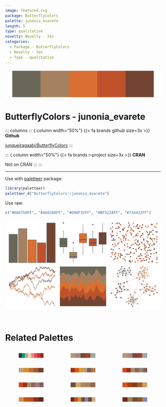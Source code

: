```yaml
---
image: featured.svg
package: ButterflyColors
palette: junonia_evarete
length: 5
type: qualitative
novelty: Novelty - Yes
categories:
  - Package - ButterflyColors
  - Novelty - Yes
  - Type - qualitative
---
```


![](featured.svg)

# ButterflyColors - junonia_evarete 

::: columns
::: {.column width="50%"}
{{< fa brands github size=3x >}}
**Github**

[junqueiragaabi/ButterflyColors](https://github.com/junqueiragaabi/ButterflyColors)
:::

::: {.column width="50%"}
{{< fa brands r-project size=3x >}}
**CRAN**

Not on CRAN
:::
:::

<hr> 

Use with [paletteer](https://emilhvitfeldt.github.io/paletteer/) package:

```r
library(paletteer)
paletteer_d("ButterflyColors::junonia_evarete")
```

Use raw:

```r
c("#6A6758FF", "#A68160FF", "#D96F32FF", "#BF522AFF", "#734432FF")
``` 

![](examples.png) 

<br>

# Related Palettes

<div class="list" style="display: grid; grid-template-columns: auto auto auto;"> <figure class="figure">
<a href="../../awtools/a_palette/"> <img src="../../awtools/a_palette/featured.svg" style="width: 100%;" class="figure-img"></a>
</figure> <figure class="figure">
<a href="../../ButterflyColors/hamadryas_feronia/"> <img src="../../ButterflyColors/hamadryas_feronia/featured.svg" style="width: 100%;" class="figure-img"></a>
</figure> <figure class="figure">
<a href="../../ButterflyColors/hamadryas_feronia/"> <img src="../../ButterflyColors/hamadryas_feronia/featured.svg" style="width: 100%;" class="figure-img"></a>
</figure> <figure class="figure">
<a href="../../ButterflyColors/hylephila_phyleus/"> <img src="../../ButterflyColors/hylephila_phyleus/featured.svg" style="width: 100%;" class="figure-img"></a>
</figure> <figure class="figure">
<a href="../../ggthemes/excel_Red/"> <img src="../../ggthemes/excel_Red/featured.svg" style="width: 100%;" class="figure-img"></a>
</figure> <figure class="figure">
<a href="../../ggthemes/excel_Wood_Type/"> <img src="../../ggthemes/excel_Wood_Type/featured.svg" style="width: 100%;" class="figure-img"></a>
</figure> <figure class="figure">
<a href="../../ggthemes/excel_Orange_Red/"> <img src="../../ggthemes/excel_Orange_Red/featured.svg" style="width: 100%;" class="figure-img"></a>
</figure> <figure class="figure">
<a href="../../ButterflyColors/brassolis_sophorae/"> <img src="../../ButterflyColors/brassolis_sophorae/featured.svg" style="width: 100%;" class="figure-img"></a>
</figure> <figure class="figure">
<a href="../../fishualize/Pleuronectes_platessa/"> <img src="../../fishualize/Pleuronectes_platessa/featured.svg" style="width: 100%;" class="figure-img"></a>
</figure> <figure class="figure">
<a href="../../ButterflyColors/marpesia_petreus/"> <img src="../../ButterflyColors/marpesia_petreus/featured.svg" style="width: 100%;" class="figure-img"></a>
</figure> <figure class="figure">
<a href="../../NatParksPalettes/BryceCanyon/"> <img src="../../NatParksPalettes/BryceCanyon/featured.svg" style="width: 100%;" class="figure-img"></a>
</figure> <figure class="figure">
<a href="../../NatParksPalettes/Halekala/"> <img src="../../NatParksPalettes/Halekala/featured.svg" style="width: 100%;" class="figure-img"></a>
</figure> 
</div>
